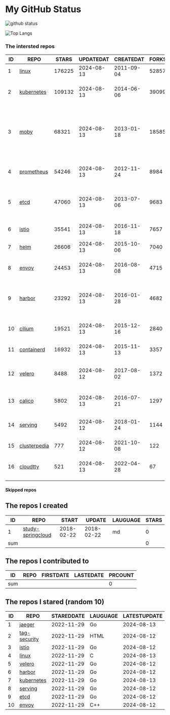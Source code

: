 # My GitHub Status

<img src="https://github-readme-stats-1.yihong0618.vercel.app/api?username=daoqingniu&show_icons=true&&&hide_title=true&count_private=true" alt="github status" />

![Top Langs](https://github-readme-stats-1.yihong0618.vercel.app/api/top-langs/?username=daoqingniu&layout=compact)

<!--START_SECTION:github_repos-->
### The intersted repos
| ID |                              REPO                               | STARS  | UPDATEDAT  | CREATEDAT  | FORKSCOUNT |                                                DESCRIPTIONS                                                |
|----|-----------------------------------------------------------------|--------|------------|------------|------------|------------------------------------------------------------------------------------------------------------|
|  1 | [linux](https://github.com/torvalds/linux)                      | 176225 | 2024-08-13 | 2011-09-04 |      52857 | Linux kernel source tree                                                                                   |
|  2 | [kubernetes](https://github.com/kubernetes/kubernetes)          | 109132 | 2024-08-13 | 2014-06-06 |      39099 | Production-Grade Container Scheduling and Management                                                       |
|  3 | [moby](https://github.com/moby/moby)                            |  68321 | 2024-08-13 | 2013-01-18 |      18585 | The Moby Project - a collaborative project for the container ecosystem to assemble container-based systems |
|  4 | [prometheus](https://github.com/prometheus/prometheus)          |  54246 | 2024-08-13 | 2012-11-24 |       8984 | The Prometheus monitoring system and time series database.                                                 |
|  5 | [etcd](https://github.com/etcd-io/etcd)                         |  47060 | 2024-08-13 | 2013-07-06 |       9683 | Distributed reliable key-value store for the most critical data of a distributed system                    |
|  6 | [istio](https://github.com/istio/istio)                         |  35541 | 2024-08-13 | 2016-11-18 |       7657 | Connect, secure, control, and observe services.                                                            |
|  7 | [helm](https://github.com/helm/helm)                            |  26606 | 2024-08-13 | 2015-10-06 |       7040 | The Kubernetes Package Manager                                                                             |
|  8 | [envoy](https://github.com/envoyproxy/envoy)                    |  24453 | 2024-08-13 | 2016-08-08 |       4715 | Cloud-native high-performance edge/middle/service proxy                                                    |
|  9 | [harbor](https://github.com/goharbor/harbor)                    |  23292 | 2024-08-13 | 2016-01-28 |       4682 | An open source trusted cloud native registry project that stores, signs, and scans content.                |
| 10 | [cilium](https://github.com/cilium/cilium)                      |  19521 | 2024-08-13 | 2015-12-16 |       2840 | eBPF-based Networking, Security, and Observability                                                         |
| 11 | [containerd](https://github.com/containerd/containerd)          |  16932 | 2024-08-13 | 2015-11-13 |       3357 | An open and reliable container runtime                                                                     |
| 12 | [velero](https://github.com/vmware-tanzu/velero)                |   8488 | 2024-08-12 | 2017-08-02 |       1372 | Backup and migrate Kubernetes applications and their persistent volumes                                    |
| 13 | [calico](https://github.com/projectcalico/calico)               |   5802 | 2024-08-13 | 2016-07-21 |       1297 | Cloud native networking and network security                                                               |
| 14 | [serving](https://github.com/knative/serving)                   |   5492 | 2024-08-12 | 2018-01-24 |       1144 | Kubernetes-based, scale-to-zero, request-driven compute                                                    |
| 15 | [clusterpedia](https://github.com/clusterpedia-io/clusterpedia) |    777 | 2024-08-12 | 2021-10-08 |        122 | The Encyclopedia of Kubernetes clusters                                                                    |
| 16 | [cloudtty](https://github.com/cloudtty/cloudtty)                |    521 | 2024-08-13 | 2022-04-28 |         67 | A Friendly Kubernetes CloudShell (Web Terminal) !                                                          |



#### Skipped repos
<!--END_SECTION:github_repos-->

<!--START_SECTION:my_github-->
## The repos I created
| ID  |                                 REPO                                 |   START    |   UPDATE   | LAUGUAGE | STARS |
|-----|----------------------------------------------------------------------|------------|------------|----------|-------|
|   1 | [study-springcloud](https://github.com/daoqingniu/study-springcloud) | 2018-02-22 | 2018-02-22 | md       |     0 |
| sum |                                                                      |            |            |          |     0 |

## The repos I contributed to
| ID  | REPO | FIRSTDATE | LASTEDATE | PRCOUNT |
|-----|------|-----------|-----------|---------|
| sum |      |           |           |       0 |

## The repos I stared (random 10)
| ID |                          REPO                          | STAREDDATE | LAUGUAGE | LATESTUPDATE |
|----|--------------------------------------------------------|------------|----------|--------------|
|  1 | [jaeger](https://github.com/jaegertracing/jaeger)      | 2022-11-29 | Go       | 2024-08-13   |
|  2 | [tag-security](https://github.com/cncf/tag-security)   | 2022-11-29 | HTML     | 2024-08-12   |
|  3 | [istio](https://github.com/istio/istio)                | 2022-11-29 | Go       | 2024-08-12   |
|  4 | [linux](https://github.com/torvalds/linux)             | 2022-11-29 | C        | 2024-08-13   |
|  5 | [velero](https://github.com/vmware-tanzu/velero)       | 2022-11-29 | Go       | 2024-08-12   |
|  6 | [harbor](https://github.com/goharbor/harbor)           | 2022-11-29 | Go       | 2024-08-12   |
|  7 | [kubernetes](https://github.com/kubernetes/kubernetes) | 2022-11-29 | Go       | 2024-08-13   |
|  8 | [serving](https://github.com/knative/serving)          | 2022-11-29 | Go       | 2024-08-12   |
|  9 | [etcd](https://github.com/etcd-io/etcd)                | 2022-11-29 | Go       | 2024-08-12   |
| 10 | [envoy](https://github.com/envoyproxy/envoy)           | 2022-11-29 | C++      | 2024-08-12   |

<!--END_SECTION:my_github-->
